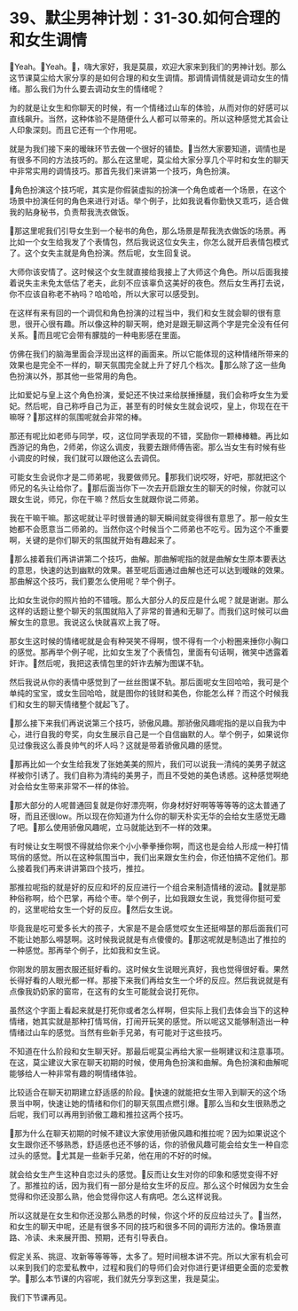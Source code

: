 # 39、默尘男神计划：31-30.如何合理的和女生调情

🎼Yeah。🎼Yeah。🎼，嗨大家好，我是莫晨，欢迎大家来到我们的男神计划。那么这节课莫尘给大家分享的是如何合理的和女生调情。那调情调情就是调动女生的情绪。那么我们为什么要去调动女生的情绪呢？

为的就是让女生和你聊天的时候，有一个情绪过山车的体验，从而对你的好感可以直线飙升。当然，这种体验不是随便什么人都可以带来的。所以这种感觉尤其会让人印象深刻。而且它还有一个作用呢。

就是为我们接下来的暧昧环节去做一个很好的铺垫。🎼当然大家要知道，调情也是有很多不同的方法技巧的。那么在这里呢，莫尘给大家分享几个平时和女生的聊天中非常实用的调情技巧。那首先我们来讲第一个技巧，角色扮演。

🎼角色扮演这个技巧呢，其实是你假装虚拟的扮演一个角色或者一个场景，在这个场景中扮演任何的角色来进行对话。举个例子，比如我说看你勤快又乖巧，适合做我的贴身秘书，负责帮我洗衣做饭。

🎼那这里呢我们引导女生到一个秘书的角色，那么场景是帮我洗衣做饭的场景。再比如一个女生给我发了个表情包，然后我说这位女失主，你怎么就开启表情包模式了。这个女失主就是角色扮演。然后呢，女生回复说。

大师你该安情了。这时候这个女生就直接给我接上了大师这个角色。所以后面我接着说失主未免太低估了老夫，此刻不应该辜负这美好的夜色。然后女生再打去说，你不应该自称老不衲吗？哈哈哈，所以大家可以感受到。

在这样有来有回的一个调侃和角色扮演的过程当中，我们和女生就会聊的很有意思，很开心很有趣。所以像这种的聊天啊，绝对是跟无聊这两个字是完全没有任何关系。🎼而且呢它会带有朦胧的一种电影感在里面。

仿佛在我们的脑海里面会浮现出这样的画面来。所以它能体现的这种情绪所带来的效果也是完全不一样的，聊天氛围完全就上升了好几个档次。🎼那么除了这一些角色扮演以外，那其他一些常用的角色。

比如爱妃与皇上这个角色扮演，爱妃还不快过来给朕捶捶腿，我们会称呼女生为爱妃。然后呢，自己称呼自己为正，甚至有的时候女生就会说哎，皇上，你现在在干嘛呀？🎼那这样的氛围呢就会非常的棒。

那还有呢比如老师与同学，哎，这位同学表现的不错，奖励你一颗棒棒糖。再比如西游记的角色，2师弟，你这么调皮，我要去跟师傅告密。那么当女生有时候有些小调皮的时候，我们就可以跟他这么去调侃。

可能女生会说你才是二师弟呢，我要做师兄。🎼那我们说哎呀，好吧，那就把这个师兄的名头让给你了。🎼那后面当你下一次去开启跟女生的聊天的时候，你就可以跟女生说，师兄，你在干嘛？然后女生就跟你说二师弟。

我在干嘛干嘛。那这呢就让平时很普通的聊天瞬间就变得很有意思了。那一般女生她都不会愿意当二师弟的。当然你这个时候当个二师弟也不吃亏。因为这个不重要啊，关键的是你们聊天的氛围就开始有趣起来了。

🎼那么接着我们再讲讲第二个技巧，曲解。那曲解呢指的就是曲解女生原本要表达的意思，快速的达到幽默的效果。甚至呢后面通过曲解也还可以达到暧昧的效果。那曲解这个技巧，我们要怎么使用呢？举个例子。

比如女生说你的照片拍的不错哦。那么大部分人的反应是什么呢？就是谢谢。那么这样的话题让整个聊天的氛围就陷入了非常的普通和无聊了。而我们这时候可以曲解女生的意思。我说这么快就喜欢上我了呀。

那女生这时候的情绪呢就是会有种哭笑不得啊，恨不得有一个小粉圈来捶你小胸口的感觉。那再举个例子呢，比如女生发了个表情包，里面有句话啊，微笑中透露着奸诈。🎼然后呢，我把这表情包里的奸诈去解为图谋不轨。

然后我说从你的表情中感觉到了一丝丝图谋不轨。那后面呢女生回哈哈，我可是个单纯的宝宝，或女生回哈哈，就是图你的钱财和美色，你能怎么样？而这个时候我们和女生的聊天情绪整个就起飞了。

🎼那么接下来我们再说说第三个技巧，骄傲风趣。那骄傲风趣呢指的是以自我为中心，进行自我的夸奖，向女生展示自己是一个自信幽默的人。举个例子，如果说你见过像我这么善良帅气的坏人吗？这就是带着骄傲风趣的感觉。

🎼那再比如一个女生给我发了张她美美的照片，我们可以说我一清纯的美男子就这样被你引诱了。我们自称为清纯的美男子，而且不受她的美色诱惑。这种感觉啊绝对会给女生带来非常不一样的体验。

🎼那大部分的人呢普通回复就是你好漂亮啊，你身材好好啊等等等等的这太普通了呀，而且还很low。所以现在你知道为什么你的聊天朴实无华的会给女生感觉无趣了吧。🎼那么使用骄傲风趣呢，立马就能达到不一样的效果。

有时候让女生啊恨不得就给你来个小小拳拳捶你啊，而这也是会给人形成一种打情骂俏的感觉。所以在这种氛围当中，我们出来跟女生约会，你还怕搞不定他们。那么接着我们再来讲讲第四个技巧，推拉。

那推拉呢指的就是好的反应和坏的反应进行一个组合来制造情绪的波动。🎼就是那种俗称啊，给个巴掌，再给个枣。举个例子，比如我跟女生说，我觉得你挺可爱的，这里呢给女生一个好的反应。🎼然后女生说。

毕竟我是吃可爱多长大的孩子，大家是不是会感觉哎女生还挺嘚瑟的那后面我们可不能让她那么嘚瑟啊。这时候我说就是有点傻傻的。🎼那这呢就是制造出了推拉的一种感觉。那再举个例子，比如我和女生说。

你刚发的朋友圈衣服还挺好看的。这时候女生说眼光真好，我也觉得很好看。果然长得好看的人眼光都一样。那接下来我们再给女生一个坏的反应。然后我说就是有点像我奶奶家的窗帘，在这有的女生可能就会说打死你。

虽然这个字面上看起来就是打死你或者怎么样啊，但实际上我们去体会当下的这种情绪，她其实就是那种打情骂俏，打闹开玩笑的感觉。所以呢这又能够制造出一种情绪过山车的感觉。当然有些新手兄弟，有可能对于这些技巧。

不知道在什么阶段和女生聊天好。那最后呢莫尘再给大家一些啊建议和注意事项。在这，莫尘建议大家在聊天初期的时候，使用角色扮演和曲解。角色扮演和曲解呢能够给人一种非常有趣的啊情绪体验。

比较适合在聊天初期建立舒适感的阶段。🎼快速的就能把女生带入到聊天的这个场景当中啊，快速让她的情绪和你们的聊天氛围点燃引爆。🎼那么当和女生很熟悉之后呢，我们可以再用到骄傲工趣和推拉这两个技巧。

🎼那为什么在聊天初期的时候不建议大家使用骄傲风趣和推拉呢？因为如果说这个女生跟你还不够熟悉，舒适感也还不够的话，你的骄傲风趣可能会给女生一种自恋过头的感觉。🎼尤其是一些新手兄弟，他在用的不好的时候。

就会给女生产生这种自恋过头的感觉。🎼反而让女生对你的印象和感觉变得不好了。那推拉的话，因为我们有一部分是给女生坏的反应。那么这个时候因为女生会觉得和你还没那么熟，他会觉得你这人有病吧。怎么这样说我。

所以这就是在女生和你还没那么熟悉的时候，你这个坏的反应给过头了。🎼当然，和女生的聊天中呢，还是有很多不同的技巧和很多不同的调形方法的。像场景直路、冷读、未来展开图、预期，还有引导表白。

假定关系、挑逗、攻新等等等等，太多了。短时间根本讲不完。所以大家有机会可以来到我们的恋爱私教中，过程和我们的导师们会对你进行更详细更全面的恋爱教学。🎼那么本节课的内容呢，我们就先分享到这里，我是莫尘。

我们下节课再见。